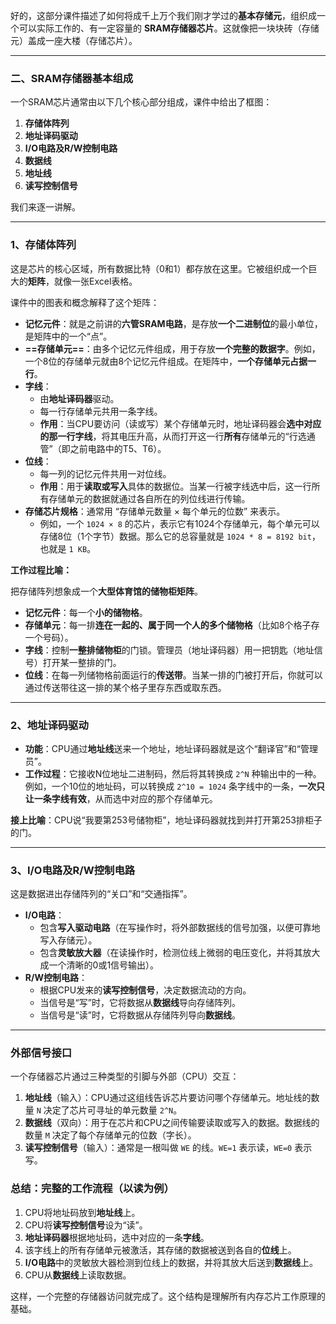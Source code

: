 好的，这部分课件描述了如何将成千上万个我们刚才学过的**基本存储元**，组织成一个可以实际工作的、有一定容量的 **SRAM存储器芯片**。这就像把一块块砖（存储元）盖成一座大楼（存储芯片）。

---

### 二、SRAM存储器基本组成

一个SRAM芯片通常由以下几个核心部分组成，课件中给出了框图：

1.  **存储体阵列**
2.  **地址译码驱动**
3.  **I/O电路及R/W控制电路**
4.  **数据线**
5.  **地址线**
6.  **读写控制信号**

我们来逐一讲解。

---

### 1、存储体阵列

这是芯片的核心区域，所有数据比特（0和1）都存放在这里。它被组织成一个巨大的**矩阵**，就像一张Excel表格。

课件中的图表和概念解释了这个矩阵：

*   **记忆元件**：就是之前讲的**六管SRAM电路**，是存放**一个二进制位**的最小单位，是矩阵中的一个“点”。
*   **==存储单元==**：由多个记忆元件组成，用于存放**一个完整的数据字**。例如，一个8位的存储单元就由8个记忆元件组成。在矩阵中，**一个存储单元占据一行**。
*   **字线**：
    *   由**地址译码器**驱动。
    *   每一行存储单元共用一条字线。
    *   **作用**：当CPU要访问（读或写）某个存储单元时，地址译码器会**选中对应的那一行字线**，将其电压升高，从而打开这一行**所有**存储单元的“行选通管”（即之前电路中的T5、T6）。
*   **位线**：
    *   每一列的记忆元件共用一对位线。
    *   **作用**：用于**读取或写入**具体的数据位。当某一行被字线选中后，这一行所有存储单元的数据就通过各自所在的列位线进行传输。
*   **存储芯片规格**：通常用 “存储单元数量 × 每个单元的位数” 来表示。
    *   例如，一个 `1024 × 8` 的芯片，表示它有1024个存储单元，每个单元可以存储8位（1个字节）数据。那么它的总容量就是 `1024 * 8 = 8192 bit`，也就是 `1 KB`。

**工作过程比喻：**

把存储阵列想象成一个**大型体育馆的储物柜矩阵**。
*   **记忆元件**：每一个**小的储物格**。
*   **存储单元**：每一排**连在一起的、属于同一个人的多个储物格**（比如8个格子存一个号码）。
*   **字线**：控制**一整排储物柜**的门锁。管理员（地址译码器）用一把钥匙（地址信号）打开某一整排的门。
*   **位线**：在每一列储物格前面运行的**传送带**。当某一排的门被打开后，你就可以通过传送带往这一排的某个格子里存东西或取东西。

---

### 2、地址译码驱动

*   **功能**：CPU通过**地址线**送来一个地址，地址译码器就是这个“翻译官”和“管理员”。
*   **工作过程**：它接收N位地址二进制码，然后将其转换成 `2^N` 种输出中的一种。例如，一个10位的地址码，可以转换成 `2^10 = 1024` 条字线中的一条，**一次只让一条字线有效**，从而选中对应的那个存储单元。

**接上比喻**：CPU说“我要第253号储物柜”，地址译码器就找到并打开第253排柜子的门。

---

### 3、I/O电路及R/W控制电路

这是数据进出存储阵列的“关口”和“交通指挥”。
*   **I/O电路**：
    *   包含**写入驱动电路**（在写操作时，将外部数据线的信号加强，以便可靠地写入存储元）。
    *   包含**灵敏放大器**（在读操作时，检测位线上微弱的电压变化，并将其放大成一个清晰的0或1信号输出）。
*   **R/W控制电路**：
    *   根据CPU发来的**读写控制信号**，决定数据流动的方向。
    *   当信号是“写”时，它将数据从**数据线**导向存储阵列。
    *   当信号是“读”时，它将数据从存储阵列导向**数据线**。

---

### 外部信号接口

一个存储器芯片通过三种类型的引脚与外部（CPU）交互：

1.  **地址线**（输入）：CPU通过这组线告诉芯片要访问哪个存储单元。地址线的数量 `N` 决定了芯片可寻址的单元数量 `2^N`。
2.  **数据线**（双向）：用于在芯片和CPU之间传输要读取或写入的数据。数据线的数量 `M` 决定了每个存储单元的位数（字长）。
3.  **读写控制信号**（输入）：通常是一根叫做 `WE` 的线。`WE=1` 表示读，`WE=0` 表示写。

### 总结：完整的工作流程（以读为例）

1.  CPU将地址码放到**地址线**上。
2.  CPU将**读写控制信号**设为“读”。
3.  **地址译码器**根据地址码，选中对应的一条**字线**。
4.  该字线上的所有存储单元被激活，其存储的数据被送到各自的**位线**上。
5.  **I/O电路**中的灵敏放大器检测到位线上的数据，并将其放大后送到**数据线**上。
6.  CPU从**数据线**上读取数据。

这样，一个完整的存储器访问就完成了。这个结构是理解所有内存芯片工作原理的基础。